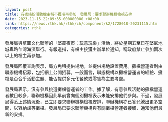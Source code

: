 ```yaml
---
layout: post
title: 有夜繽紛活動檔主稱不獲准再參加　發展局：要求聯辦機構檢視安排
date: 2023-11-15 22:09:35.000000000 +08:00
link: https://news.rthk.hk/rthk/ch/component/k2/1728018-20231115.htm
categories: rthk
---
```


發展局與草圖文化聯辦的「堅農夜市：玩意玩樂」活動，將於星期五至日在堅尼地城卑路乍灣海濱舉行。有報道指，有檔主接獲主辦單位通知，稱政府禁止參加兩次以上的檔主再參加。

發展局回覆查詢表示，局方免租提供場地，並提供場地設置費用。攤檔營運者則由聯辦機構招募，包括網上公開招募。一般而言，聯辦機構以攤檔營運者的經驗、攤檔是否合乎活動主題、能否提供多元化餐飲或零售為主要考慮。

發展局表示，沒有參與挑選攤檔營運者的工作。據了解，有意參與活動的攤檔營運者數目較多，聯辦機構因此早前曾向個別攤檔表示未能安排他們參與。不過，發展局得悉上述情況後，已立即要求聯辦機構檢視安排，聯辦機構亦已答允騰出更多空間，以容納該等攤檔。發展局已要求聯辦機構與有關攤檔營運者接觸，通知他們最新的安排。
